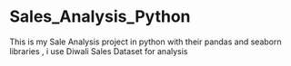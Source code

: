 # Sales_Analysis_Python
This is my Sale Analysis project in python with their pandas and seaborn libraries , i use Diwali Sales Dataset for analysis
